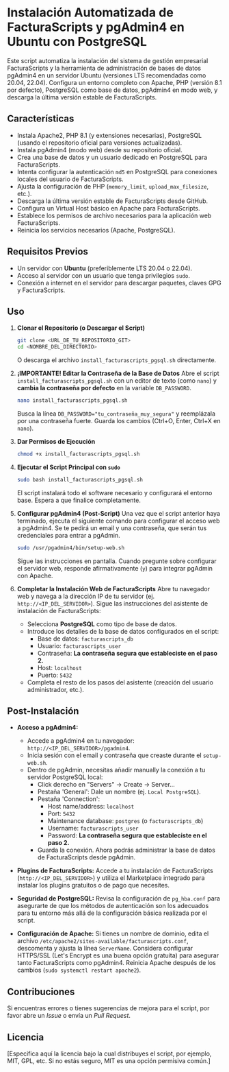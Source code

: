 # Instalación Automatizada de FacturaScripts y pgAdmin4 en Ubuntu con PostgreSQL

Este script automatiza la instalación del sistema de gestión empresarial FacturaScripts y la herramienta de administración de bases de datos pgAdmin4 en un servidor Ubuntu (versiones LTS recomendadas como 20.04, 22.04). Configura un entorno completo con Apache, PHP (versión 8.1 por defecto), PostgreSQL como base de datos, pgAdmin4 en modo web, y descarga la última versión estable de FacturaScripts.

## Características

* Instala Apache2, PHP 8.1 (y extensiones necesarias), PostgreSQL (usando el repositorio oficial para versiones actualizadas).
* Instala pgAdmin4 (modo web) desde su repositorio oficial.
* Crea una base de datos y un usuario dedicado en PostgreSQL para FacturaScripts.
* Intenta configurar la autenticación `md5` en PostgreSQL para conexiones locales del usuario de FacturaScripts.
* Ajusta la configuración de PHP (`memory_limit`, `upload_max_filesize`, etc.).
* Descarga la última versión estable de FacturaScripts desde GitHub.
* Configura un Virtual Host básico en Apache para FacturaScripts.
* Establece los permisos de archivo necesarios para la aplicación web FacturaScripts.
* Reinicia los servicios necesarios (Apache, PostgreSQL).

## Requisitos Previos

* Un servidor con **Ubuntu** (preferiblemente LTS 20.04 o 22.04).
* Acceso al servidor con un usuario que tenga privilegios `sudo`.
* Conexión a internet en el servidor para descargar paquetes, claves GPG y FacturaScripts.

## Uso

1.  **Clonar el Repositorio (o Descargar el Script)**
    ```bash
    git clone <URL_DE_TU_REPOSITORIO_GIT>
    cd <NOMBRE_DEL_DIRECTORIO>
    ```
    O descarga el archivo `install_facturascripts_pgsql.sh` directamente.

2.  **¡IMPORTANTE! Editar la Contraseña de la Base de Datos**
    Abre el script `install_facturascripts_pgsql.sh` con un editor de texto (como `nano`) y **cambia la contraseña por defecto** en la variable `DB_PASSWORD`.
    ```bash
    nano install_facturascripts_pgsql.sh
    ```
    Busca la línea `DB_PASSWORD="tu_contraseña_muy_segura"` y reemplázala por una contraseña fuerte. Guarda los cambios (Ctrl+O, Enter, Ctrl+X en `nano`).

3.  **Dar Permisos de Ejecución**
    ```bash
    chmod +x install_facturascripts_pgsql.sh
    ```

4.  **Ejecutar el Script Principal con `sudo`**
    ```bash
    sudo bash install_facturascripts_pgsql.sh
    ```
    El script instalará todo el software necesario y configurará el entorno base. Espera a que finalice completamente.

5.  **Configurar pgAdmin4 (Post-Script)**
    Una vez que el script anterior haya terminado, ejecuta el siguiente comando para configurar el acceso web a pgAdmin4. Se te pedirá un email y una contraseña, que serán tus credenciales para entrar a pgAdmin.
    ```bash
    sudo /usr/pgadmin4/bin/setup-web.sh
    ```
    Sigue las instrucciones en pantalla. Cuando pregunte sobre configurar el servidor web, responde afirmativamente (`y`) para integrar pgAdmin con Apache.

6.  **Completar la Instalación Web de FacturaScripts**
    Abre tu navegador web y navega a la dirección IP de tu servidor (ej. `http://<IP_DEL_SERVIDOR>`).
    Sigue las instrucciones del asistente de instalación de FacturaScripts:
    * Selecciona **PostgreSQL** como tipo de base de datos.
    * Introduce los detalles de la base de datos configurados en el script:
        * Base de datos: `facturascripts_db`
        * Usuario: `facturascripts_user`
        * Contraseña: **La contraseña segura que estableciste en el paso 2.**
        * Host: `localhost`
        * Puerto: `5432`
    * Completa el resto de los pasos del asistente (creación del usuario administrador, etc.).

## Post-Instalación

* **Acceso a pgAdmin4:**
    * Accede a pgAdmin4 en tu navegador: `http://<IP_DEL_SERVIDOR>/pgadmin4`.
    * Inicia sesión con el email y contraseña que creaste durante el `setup-web.sh`.
    * Dentro de pgAdmin, necesitas añadir manually la conexión a tu servidor PostgreSQL local:
        * Click derecho en "Servers" -> Create -> Server...
        * Pestaña 'General': Dale un nombre (ej. `Local PostgreSQL`).
        * Pestaña 'Connection':
            * Host name/address: `localhost`
            * Port: `5432`
            * Maintenance database: `postgres` (o `facturascripts_db`)
            * Username: `facturascripts_user`
            * Password: **La contraseña segura que estableciste en el paso 2.**
        * Guarda la conexión. Ahora podrás administrar la base de datos de FacturaScripts desde pgAdmin.

* **Plugins de FacturaScripts:** Accede a tu instalación de FacturaScripts (`http://<IP_DEL_SERVIDOR>`) y utiliza el Marketplace integrado para instalar los plugins gratuitos o de pago que necesites.

* **Seguridad de PostgreSQL:** Revisa la configuración de `pg_hba.conf` para asegurarte de que los métodos de autenticación son los adecuados para tu entorno más allá de la configuración básica realizada por el script.

* **Configuración de Apache:** Si tienes un nombre de dominio, edita el archivo `/etc/apache2/sites-available/facturascripts.conf`, descomenta y ajusta la línea `ServerName`. Considera configurar HTTPS/SSL (Let's Encrypt es una buena opción gratuita) para asegurar tanto FacturaScripts como pgAdmin4. Reinicia Apache después de los cambios (`sudo systemctl restart apache2`).

## Contribuciones

Si encuentras errores o tienes sugerencias de mejora para el script, por favor abre un *Issue* o envía un *Pull Request*.

## Licencia

[Especifica aquí la licencia bajo la cual distribuyes el script, por ejemplo, MIT, GPL, etc. Si no estás seguro, MIT es una opción permisiva común.]
